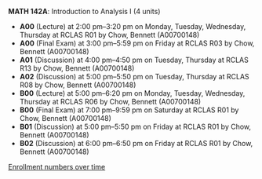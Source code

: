 **MATH 142A**: Introduction to Analysis I (4 units)

- **A00** (Lecture) at 2:00 pm–3:20 pm on Monday, Tuesday, Wednesday, Thursday at RCLAS R01 by Chow, Bennett (A00700148)
- **A00** (Final Exam) at 3:00 pm–5:59 pm on Friday at RCLAS R03 by Chow, Bennett (A00700148)
- **A01** (Discussion) at 4:00 pm–4:50 pm on Tuesday, Thursday at RCLAS R13 by Chow, Bennett (A00700148)
- **A02** (Discussion) at 5:00 pm–5:50 pm on Tuesday, Thursday at RCLAS R08 by Chow, Bennett (A00700148)
- **B00** (Lecture) at 5:00 pm–6:20 pm on Monday, Tuesday, Wednesday, Thursday at RCLAS R06 by Chow, Bennett (A00700148)
- **B00** (Final Exam) at 7:00 pm–9:59 pm on Saturday at RCLAS R01 by Chow, Bennett (A00700148)
- **B01** (Discussion) at 5:00 pm–5:50 pm on Friday at RCLAS R01 by Chow, Bennett (A00700148)
- **B02** (Discussion) at 6:00 pm–6:50 pm on Friday at RCLAS R01 by Chow, Bennett (A00700148)

[Enrollment numbers over time](./MATH142A.tsv)
